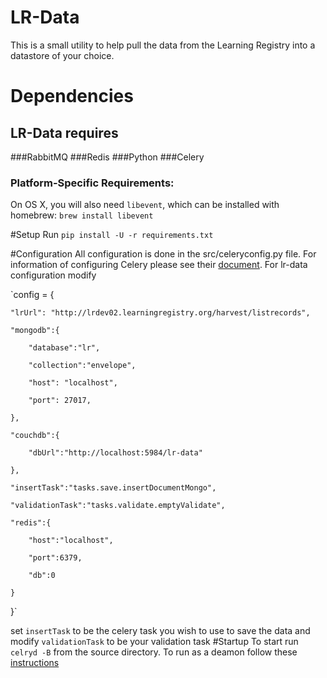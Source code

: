 # LR-Data
This is a small utility to help pull the data from the Learning Registry into a datastore of your choice.

# Dependencies
## LR-Data requires 
###RabbitMQ
###Redis
###Python
###Celery

### Platform-Specific Requirements:
On OS X, you will also need `libevent`, which can be installed with homebrew: `brew install libevent`

#Setup
Run `pip install -U -r requirements.txt`

#Configuration
All configuration is done in the src/celeryconfig.py file.  For information of configuring Celery please see their [document](http://celery.readthedocs.org/en/latest/index.html).  For lr-data configuration modify 

`config = {

	"lrUrl": "http://lrdev02.learningregistry.org/harvest/listrecords",

	"mongodb":{	

		"database":"lr",

		"collection":"envelope",

		"host": "localhost",

		"port": 27017,

	},

	"couchdb":{

		"dbUrl":"http://localhost:5984/lr-data"

	},

	"insertTask":"tasks.save.insertDocumentMongo",

	"validationTask":"tasks.validate.emptyValidate",

	"redis":{

		"host":"localhost",

		"port":6379,

		"db":0

	}

}`

set `insertTask` to be the celery task you wish to use to save the data and modify `validationTask` to be your validation task
#Startup
To start run `celryd -B` from the source directory.  To run as a deamon follow these [instructions](http://ask.github.com/celery/cookbook/daemonizing.html)